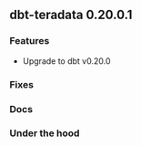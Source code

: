 ## dbt-teradata 0.20.0.1

### Features
* Upgrade to dbt v0.20.0

### Fixes

### Docs

### Under the hood
